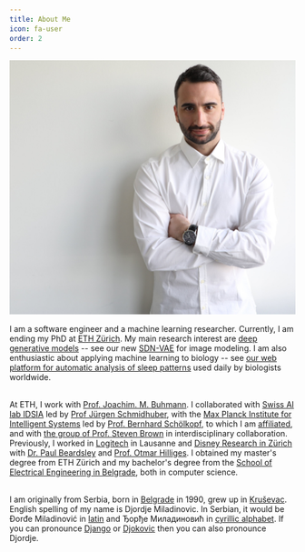 ```yaml
---
title: About Me
icon: fa-user
order: 2
---
```


<a><img src="assets/images/website_compressed.jpeg" class="main-img"/></a>

I am a software engineer and a machine learning researcher. Currently, I am ending my PhD at [ETH Zürich](https://ethz.ch/en.html). 
My main research interest are [deep generative models](https://deepgenerativemodels.github.io/notes/introduction/) -- see our new [SDN-VAE](https://github.com/djordjemila/sdn) for image modeling.
I am also enthusiastic about applying machine learning to biology -- see [our web platform for automatic analysis of sleep patterns](https://sleeplearning.ethz.ch/) used daily by biologists worldwide.
<br><br>


At ETH, I work with [Prof. Joachim. M. Buhmann](https://inf.ethz.ch/people/person-detail.buhmann.html).
I collaborated with [Swiss AI lab IDSIA](http://idsia.ch/) led by [Prof Jürgen Schmidhuber](https://people.idsia.ch/~juergen/), 
with the [Max Planck Institute for Intelligent Systems](http://ei.is.tuebingen.mpg.de/) led by [Prof. 
Bernhard Schölkopf](http://ei.is.tuebingen.mpg.de/person/bs), to which I am [affiliated](https://learning-systems.org/phds), 
and with [the group of Prof. Steven Brown](https://www.pharma.uzh.ch/en/research/chronobiology/areas/chronobiology.html) in interdisciplinary collaboration.
Previously, I worked in [Logitech](https://www.logitech.com/en-ch) in Lausanne 
and [Disney Research in Zürich](https://studios.disneyresearch.com/about-us/) with [Dr. Paul Beardsley](https://studios.disneyresearch.com/people/paul-beardsley/) and [Prof. Otmar Hilliges](https://ait.ethz.ch/people/hilliges/).
I obtained my master's degree from ETH Zürich and my bachelor's degree from the [School of Electrical Engineering in Belgrade](https://www.etf.bg.ac.rs/en#gsc.tab=0), both in computer science.
<br><br>

I am originally from Serbia, born in [Belgrade](https://en.wikipedia.org/wiki/Belgrade) in 1990, grew up in [Kruševac](https://en.wikipedia.org/wiki/Kru%C5%A1evac). 
English spelling of my name is Djordje Miladinovic.
In Serbian, it would be Đorđe Miladinović in [latin](https://en.wikipedia.org/wiki/Gaj%27s_Latin_alphabet)
and Ђорђе Миладиновић in [cyrillic alphabet](https://en.wikipedia.org/wiki/Serbian_Cyrillic_alphabet). 
If you can pronounce [Django](https://www.imdb.com/title/tt1853728/) or [Djokovic](https://novakdjokovic.com/en/) then you can also pronounce Djordje.
<br><br>
